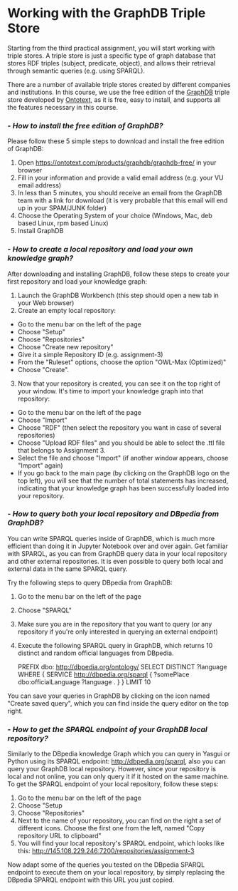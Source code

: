 # Working with the GraphDB Triple Store

Starting from the third practical assignment, you will start working with triple stores. A triple store is just a specific type of graph database that stores RDF triples (subject, predicate, object), and allows their retrieval through semantic queries (e.g. using SPARQL).

There are a number of available triple stores created by different companies and institutions. In this course, we use the free edition of the [GraphDB](https://www.ontotext.com/products/graphdb/) triple store developed by [Ontotext](https://www.ontotext.com/), as it is free, easy to install, and supports all the features necessary in this course.   


### - *How to install the free edition of GraphDB?*

Please follow these 5 simple steps to download and install the free edition of GraphDB:

1. Open <https://ontotext.com/products/graphdb/graphdb-free/> in your browser
2. Fill in your information and provide a valid email address (e.g. your VU email address)
3. In less than 5 minutes, you should receive an email from the GraphDB team with a link for download (it is very probable that this email will end up in your SPAM/JUNK folder)
4. Choose the Operating System of your choice (Windows, Mac, deb based Linux, rpm based Linux)
5. Install GraphDB



### - *How to create a local repository and load your own knowledge graph?*

After downloading and installing GraphDB, follow these steps to create your first repository and load your knowledge graph:

1. Launch the GraphDB Workbench (this step should open a new tab in your Web browser)
2. Create an empty local repository:
  * Go to the menu bar on the left of the page
  * Choose "Setup"
  * Choose "Repositories"
  * Choose "Create new repository"
  * Give it a simple Repository ID (e.g. assignment-3)
  * From the "Ruleset" options, choose the option "OWL-Max (Optimized)"
  * Choose "Create".
3. Now that your repository is created, you can see it on the top right of your window. It's time to import your knowledge graph into that repository:
  * Go to the menu bar on the left of the page
  * Choose "Import"
  * Choose "RDF" (then select the repository you want in case of several repositories)
  * Choose "Upload RDF files" and you should be able to select the .ttl file that belongs to Assignment 3.
  * Select the file and choose "Import" (if another window appears, choose "Import" again)
  * If you go back to the main page (by clicking on the GraphDB logo on the top left), you will see that the number of total statements has increased, indicating that your knowledge graph has been successfully loaded into your repository.


### - *How to query both your local repository and DBpedia from GraphDB?*

You can write SPARQL queries inside of GraphDB, which is much more efficient than doing it in Jupyter Notebook over and over again. Get familiar with SPARQL, as you can from GraphDB query data in your local repository and other external repositories. It is even possible to query both local and external data in the same SPARQL query.

Try the following steps to query DBpedia from GraphDB:

1. Go to the menu bar on the left of the page
2. Choose "SPARQL"
3. Make sure you are in the repository that you want to query (or any repository if you're only interested in querying an external endpoint)
4. Execute the following SPARQL query in GraphDB, which returns 10 distinct and random official languages from DBpedia.


    PREFIX dbo: <http://dbpedia.org/ontology/>
    SELECT DISTINCT ?language
    WHERE {
      SERVICE <http://dbpedia.org/sparql> {
        ?somePlace dbo:officialLanguage ?language .
      }
    } LIMIT 10

You can save your queries in GraphDB by clicking on the icon named "Create saved query", which you can find inside the query editor on the top right.

### - *How to get the SPARQL endpoint of your GraphDB local repository?*

Similarly to the DBpedia knowledge Graph which you can query in Yasgui or Python using its SPARQL endpoint: <http://dbpedia.org/sparql>, also you can query your GraphDB local repository. However, since your repository is local and not online, you can only query it if it hosted on the same machine. To get the SPARQL endpoint of your local repository, follow these steps:

1. Go to the menu bar on the left of the page
2. Choose "Setup
3. Choose "Repositories"
4. Next to the name of your repository, you can find on the right a set of different icons. Choose the first one from the left, named "Copy repository URL to clipboard"
5. You will find your local repository's SPARQL endpoint, which looks like this: http://145.108.229.246:7200/repositories/assignment-3

Now adapt some of the queries you tested on the DBpedia SPARQL endpoint to execute them on your local repository, by simply replacing the DBpedia SPARQL endpoint with this URL you just copied.
